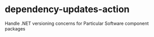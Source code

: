 # dependency-updates-action
Handle .NET versioning concerns for Particular Software component packages
